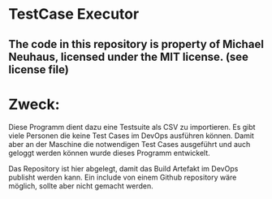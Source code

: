 # TestCase Executor

## The code in this repository is property of Michael Neuhaus, licensed under the MIT license. (see license file)

# Zweck:

Diese Programm dient dazu eine Testsuite als CSV zu importieren. Es gibt viele Personen die keine Test Cases im DevOps ausführen können. Damit aber an der Maschine die notwendigen Test Cases ausgeführt und auch geloggt werden können wurde dieses Programm entwickelt. 

Das Repository ist hier abgelegt, damit das Build Artefakt im DevOps publisht werden kann. Ein include von einem Github repository wäre möglich, sollte aber nicht gemacht werden.